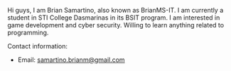 Hi guys, I am Brian Samartino, also known as BrianMS-IT. I am currently a student in STI College Dasmarinas in its BSIT program.
I am interested in game development and cyber security. Willing to learn anything related to programming.

Contact information:
- Email: samartino.brianm@gmail.com
